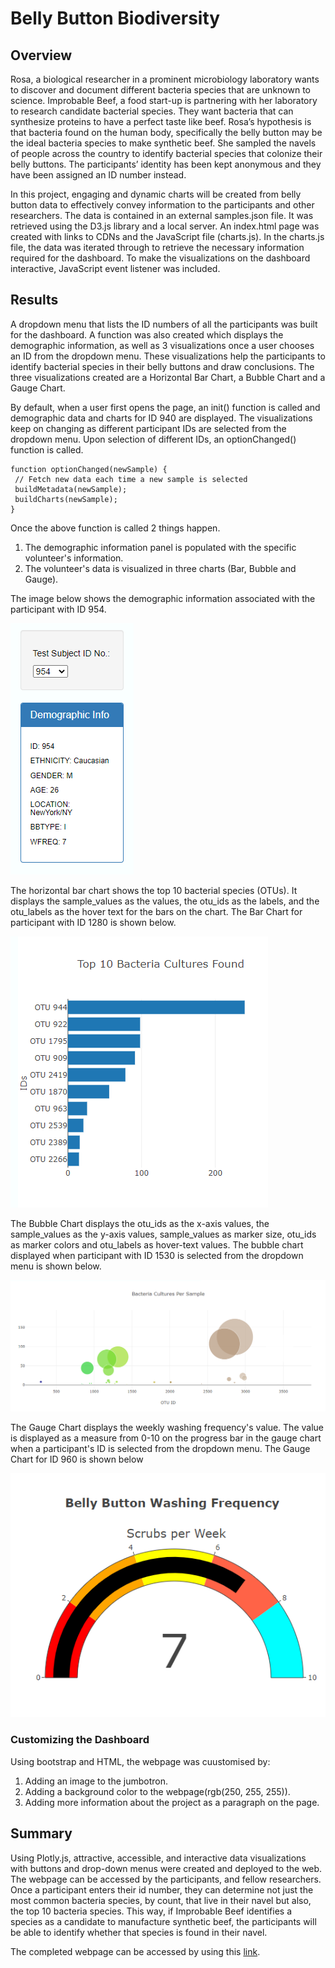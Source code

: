 # Belly Button Biodiversity
## Overview
Rosa, a biological researcher in a prominent microbiology laboratory wants to discover and document different bacteria species that are unknown to science. 
Improbable Beef, a food start-up is partnering with her laboratory to research candidate bacterial species. They want bacteria that can synthesize proteins to have a perfect taste like beef. Rosa’s hypothesis is that bacteria found on the human body, specifically the belly button may be the ideal bacteria species to make synthetic beef.
She sampled the navels of people across the country to identify bacterial species that colonize their belly buttons. The participants’ identity has been kept anonymous and they have been assigned an ID number instead.  

In this project, engaging and dynamic charts will be created from belly button data to effectively convey information to the participants and other researchers. The data is contained in an external samples.json file. It was retrieved using the D3.js library and a local server. An index.html page was created with links to CDNs and the JavaScript file (charts.js). In the charts.js file, the data was iterated through to retrieve the necessary information required for the dashboard. To make the visualizations on the dashboard interactive, JavaScript event listener was included.

## Results

A dropdown menu that lists the ID numbers of all the participants was built for the dashboard. A function was also created which displays the demographic information, as well as 3 visualizations once a user chooses an ID from the dropdown menu. These visualizations help the participants to identify bacterial species in their belly buttons and draw conclusions. The three visualizations created are a Horizontal Bar Chart, a Bubble Chart and a Gauge Chart.
 
By default, when a user first opens the page, an init() function is called and demographic data and charts for ID 940 are displayed. The visualizations keep on changing as different participant IDs are selected from the dropdown menu. Upon selection of different IDs, an optionChanged() function is called. 
 
 ``` JS
 function optionChanged(newSample) {
  // Fetch new data each time a new sample is selected
  buildMetadata(newSample);
  buildCharts(newSample);  
}
```
Once the above function is called 2 things happen.
1. The demographic information panel is populated with the specific volunteer's information.
2. The volunteer's data is visualized in three charts (Bar, Bubble and Gauge).
 
The image below shows the demographic information associated with the participant with ID 954.

![image1](https://github.com/GerlechJen/Belly-Button-Biodiversity/blob/main/Module%2012%20Challenge/images/demographic%20info.png)
 
The horizontal bar chart shows the top 10 bacterial species (OTUs). It displays the sample_values as the values, the otu_ids as the labels, and the otu_labels as the hover text for the bars on the chart. The Bar Chart for participant with ID 1280 is shown below. 

![image2](https://github.com/GerlechJen/Belly-Button-Biodiversity/blob/main/Module%2012%20Challenge/images/barchart.png)


The Bubble Chart displays the otu_ids as the x-axis values, the sample_values as the y-axis values, sample_values as marker size, otu_ids as marker colors and otu_labels as hover-text values. The bubble chart displayed when participant with ID 1530 is selected from the dropdown menu is shown below.

![image4](https://github.com/GerlechJen/Belly-Button-Biodiversity/blob/main/Module%2012%20Challenge/images/bubblechart.png)


The Gauge Chart displays the weekly washing frequency's value. The value is displayed as a measure from 0-10 on the progress bar in the gauge chart when a participant's ID is selected from the dropdown menu. The Gauge Chart for ID 960 is shown below

![image3](https://github.com/GerlechJen/Belly-Button-Biodiversity/blob/main/Module%2012%20Challenge/images/gaugechart.png)

### Customizing the Dashboard
Using bootstrap and HTML, the webpage was cuustomised by:
1. Adding an image to the jumbotron.
2. Adding a background color to the webpage(rgb(250, 255, 255)).
3. Adding more information about the project as a paragraph on the page.

## Summary
Using Plotly.js, attractive, accessible, and interactive data visualizations with buttons and drop-down menus were created and deployed to the web.  The webpage can be accessed by the participants, and fellow researchers. Once a participant enters their id number, they can determine not just the most common bacteria species, by count, that live in their navel but also, the top 10 bacteria species. This way, if Improbable Beef identifies a species as a candidate to manufacture synthetic beef, the participants will be able to identify whether that species is found in their navel.

The completed webpage can be accessed by using this [link](https://gerlechjen.github.io/Belly-Button-Biodiversity/).
